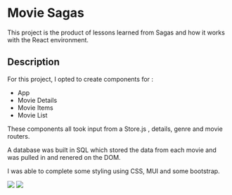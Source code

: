 # Movie Sagas

This project is the product of lessons learned from Sagas and how it works with the React environment.

## Description

For this project, I opted to create components for :

- App
- Movie Details
- Movie Items
- Movie List

These components all took input from a Store.js , details, genre and movie routers.

A database was built in SQL which stored the data from each movie and was pulled in and renered on the DOM.

I was able to complete some styling using CSS, MUI and some bootstrap.

![](public/images/home.gif)
![](public/images/details.gif)